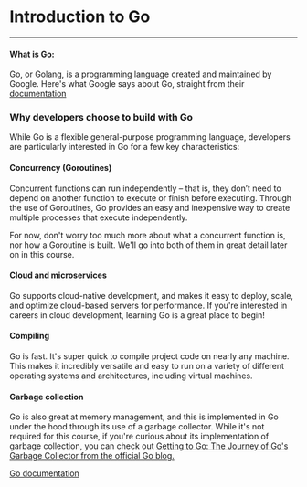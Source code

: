 # Introduction to Go

----

#### What is Go: 
Go, or Golang, is a programming language created and maintained by Google. Here's what Google says about Go, straight from their [documentation](https://go.dev/doc/)

### Why developers choose to build with Go
While Go is a flexible general-purpose programming language, developers are particularly interested in Go for a few key characteristics:

#### Concurrency (Goroutines)

Concurrent functions can run independently – that is, they don’t need to depend on another function to execute or finish before executing. Through the use of Goroutines, Go provides an easy and inexpensive way to create multiple processes that execute independently.

For now, don't worry too much more about what a concurrent function is, nor how a Goroutine is built. We'll go into both of them in great detail later on in this course.


#### Cloud and microservices

Go supports cloud-native development, and makes it easy to deploy, scale, and optimize cloud-based servers for performance. If you're interested in careers in cloud development, learning Go is a great place to begin!

#### Compiling

Go is fast. It's super quick to compile project code on nearly any machine. This makes it incredibly versatile and easy to run on a variety of different operating systems and architectures, including virtual machines.


#### Garbage collection

Go is also great at memory management, and this is implemented in Go under the hood through its use of a garbage collector. While it's not required for this course, if you're curious about its implementation of garbage collection, you can check out [Getting to Go: The Journey of Go's Garbage Collector from the official Go blog.](https://go.dev/blog/ismmkeynote)


[Go documentation](https://go.dev/doc/)

